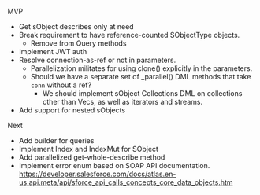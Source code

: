 MVP

- Get sObject describes only at need
- Break requirement to have reference-counted SObjectType objects.
  - Remove from Query methods
- Implement JWT auth
- Resolve connection-as-ref or not in parameters.
  - Parallelization militates for using clone() explicitly in the parameters.
  - Should we have a separate set of \_parallel() DML methods that take `conn` without a ref?
    - We should implement sObject Collections DML on collections other than Vecs, as well as iterators and streams.
- Add support for nested sObjects

Next

- Add builder for queries
- Implement Index and IndexMut for SObject
- Add parallelized get-whole-describe method
- Implement error enum based on SOAP API documentation. https://developer.salesforce.com/docs/atlas.en-us.api.meta/api/sforce_api_calls_concepts_core_data_objects.htm
